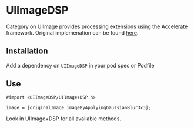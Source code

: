 # UIImageDSP

Category on UIImage provides processing extensions using the Accelerate framework. Original implemenation can be found [here](https://github.com/gdawg/uiimage-dsp).

## Installation

Add a dependency on `UIImageDSP` in your pod spec or Podfile

## Use

```objc
#import <UIImageDSP/UIImage+DSP.h>

image = [originalImage imageByApplyingGaussianBlur3x3];
```

Look in UIImage+DSP for all available methods.
